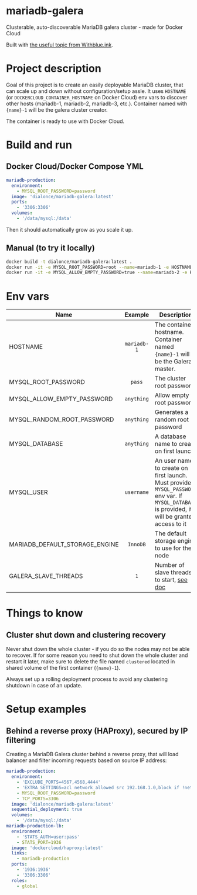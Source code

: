 # mariadb-galera
Clusterable, auto-discoverable MariaDB galera cluster - made for Docker Cloud

Built with [the useful topic from Withblue.ink](http://withblue.ink/2016/03/09/galera-cluster-mariadb-coreos-and-docker-part-1.html).

# Project description
Goal of this project is to create an easily deployable MariaDB cluster, that can scale up and down without configuration/setup assle.
It uses `HOSTNAME` (or `DOCKERCLOUD_CONTAINER_HOSTNAME` on Docker Cloud) env vars to discover other hosts (mariadb-1, mariadb-2, mariadb-3, etc.). Container named with `{name}-1` will be the galera cluster creator.

The container is ready to use with Docker Cloud.

# Build and run
## Docker Cloud/Docker Compose YML
```yml
mariadb-production:
  environment:
    - MYSQL_ROOT_PASSWORD=password
  image: 'dialonce/mariadb-galera:latest'
  ports:
    - '3306:3306'
  volumes:
    - '/data/mysql:/data'
```
Then it should automatically grow as you scale it up.

## Manual (to try it locally)
```sh
docker build -t dialonce/mariadb-galera:latest .
docker run -it -e MYSQL_ROOT_PASSWORD=root --name=mariadb-1 -e HOSTNAME=mariadb-1 --rm -p 3306:3306 dialonce/mariadb-galera:latest
docker run -it -e MYSQL_ALLOW_EMPTY_PASSWORD=true --name=mariadb-2 -e HOSTNAME=mariadb-2 --rm --link mariadb-1:mariadb-1 dialonce/mariadb-galera:latest
```

# Env vars
| Name          | Example       | Description  |
| ------------- |:-------------:|--------------|
| HOSTNAME      | `mariadb-1`     | The container hostname. Container named `{name}-1` will be the Galera master. |
| MYSQL_ROOT_PASSWORD | `pass`    | The cluster root password. |
| MYSQL_ALLOW_EMPTY_PASSWORD | `anything` | Allow empty root password |
| MYSQL_RANDOM_ROOT_PASSWORD | `anything` | Generates a random root password |
| MYSQL_DATABASE | `anything` | A database name to create on first launch |
| MYSQL_USER | `username` | An user name to create on first launch. Must provide `MYSQL_PASSWORD` env var. If `MYSQL_DATABASE` is provided, it will be granted access to it |
| MARIADB_DEFAULT_STORAGE_ENGINE | `InnoDB` | The default storage engine to use for the node |
| GALERA_SLAVE_THREADS | `1` | Number of slave threads to start, [see doc](https://mariadb.com/kb/en/mariadb/galera-cluster-system-variables/#wsrep_slave_threads) |

# Things to know
## Cluster shut down and clustering recovery

Never shut down the whole cluster - if you do so the nodes may not be able to recover. If for some reason you need to shut down the whole cluster and restart it later, make sure to delete the file named `clustered` located in shared volume of the first container (`{name}-1`).

Always set up a rolling deployment process to avoid any clustering shutdown in case of an update.

# Setup examples
## Behind a reverse proxy (HAProxy), secured by IP filtering
Creating a MariaDB Galera cluster behind a reverse proxy, that will load balancer and filter incoming requests based on source IP address:
```yml
mariadb-production:
  environment:
    - 'EXCLUDE_PORTS=4567,4568,4444'
    - 'EXTRA_SETTINGS=acl network_allowed src 192.168.1.0,block if !network_allowed'
    - MYSQL_ROOT_PASSWORD=password
    - TCP_PORTS=3306
  image: 'dialonce/mariadb-galera:latest'
  sequential_deployment: true
  volumes:
    - '/data/mysql:/data'
mariadb-production-lb:
  environment:
    - 'STATS_AUTH=user:pass'
    - STATS_PORT=1936
  image: 'dockercloud/haproxy:latest'
  links:
    - mariadb-production
  ports:
    - '1936:1936'
    - '3306:3306'
  roles:
    - global
```

